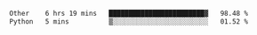 <!--START_SECTION:waka-->

```txt
Other    6 hrs 19 mins   ████████████████████████▓   98.48 %
Python   5 mins          ▒░░░░░░░░░░░░░░░░░░░░░░░░   01.52 %
```

<!--END_SECTION:waka-->
